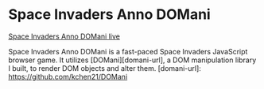 # Space Invaders Anno DOMani

[Space Invaders Anno DOMani live][gh-pages]

[gh-pages]: https://kchen21.github.io/SpaceInvadersAnnoDOMani/

Space Invaders Anno DOMani is a fast-paced Space Invaders JavaScript browser game. It utilizes [DOMani][domani-url], a DOM manipulation library I built, to render DOM objects and alter them.
[domani-url]: https://github.com/kchen21/DOMani
